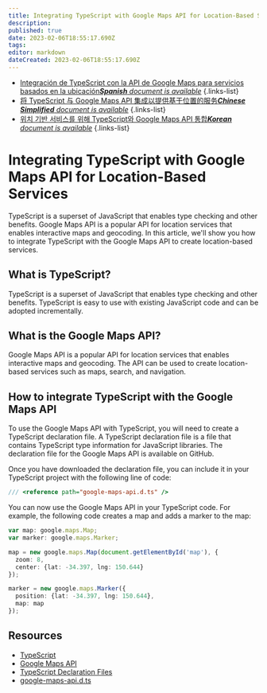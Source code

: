```yaml
---
title: Integrating TypeScript with Google Maps API for Location-Based Services
description: 
published: true
date: 2023-02-06T18:55:17.690Z
tags: 
editor: markdown
dateCreated: 2023-02-06T18:55:17.690Z
---
```


- [Integración de TypeScript con la API de Google Maps para servicios basados en la ubicación***Spanish** document is available*](/es/Knowledge-base/TypeScript/integrating-typescript-with-google-maps-api-for-location-based-services)
{.links-list}
- [将 TypeScript 与 Google Maps API 集成以提供基于位置的服务***Chinese Simplified** document is available*](/zh/Knowledge-base/TypeScript/integrating-typescript-with-google-maps-api-for-location-based-services)
{.links-list}
- [위치 기반 서비스를 위해 TypeScript와 Google Maps API 통합***Korean** document is available*](/ko/Knowledge-base/TypeScript/integrating-typescript-with-google-maps-api-for-location-based-services)
{.links-list}


# Integrating TypeScript with Google Maps API for Location-Based Services

TypeScript is a superset of JavaScript that enables type checking and other benefits. Google Maps API is a popular API for location services that enables interactive maps and geocoding. In this article, we'll show you how to integrate TypeScript with the Google Maps API to create location-based services.

## What is TypeScript?

TypeScript is a superset of JavaScript that enables type checking and other benefits. TypeScript is easy to use with existing JavaScript code and can be adopted incrementally.

## What is the Google Maps API?

Google Maps API is a popular API for location services that enables interactive maps and geocoding. The API can be used to create location-based services such as maps, search, and navigation.

## How to integrate TypeScript with the Google Maps API

To use the Google Maps API with TypeScript, you will need to create a TypeScript declaration file. A TypeScript declaration file is a file that contains TypeScript type information for JavaScript libraries. The declaration file for the Google Maps API is available on GitHub.

Once you have downloaded the declaration file, you can include it in your TypeScript project with the following line of code:

```typescript
/// <reference path="google-maps-api.d.ts" />
```

You can now use the Google Maps API in your TypeScript code. For example, the following code creates a map and adds a marker to the map:

```typescript
var map: google.maps.Map;
var marker: google.maps.Marker;

map = new google.maps.Map(document.getElementById('map'), {
  zoom: 8,
  center: {lat: -34.397, lng: 150.644}
});

marker = new google.maps.Marker({
  position: {lat: -34.397, lng: 150.644},
  map: map
});
```

## Resources

- [TypeScript](https://www.typescriptlang.org/)
- [Google Maps API](https://developers.google.com/maps/documentation/javascript/)
- [TypeScript Declaration Files](https://www.typescriptlang.org/docs/handbook/declaration-files/introduction.html)
- [google-maps-api.d.ts](https://github.com/DefinitelyTyped/DefinitelyTyped/blob/master/types/google-maps/index.d.ts)